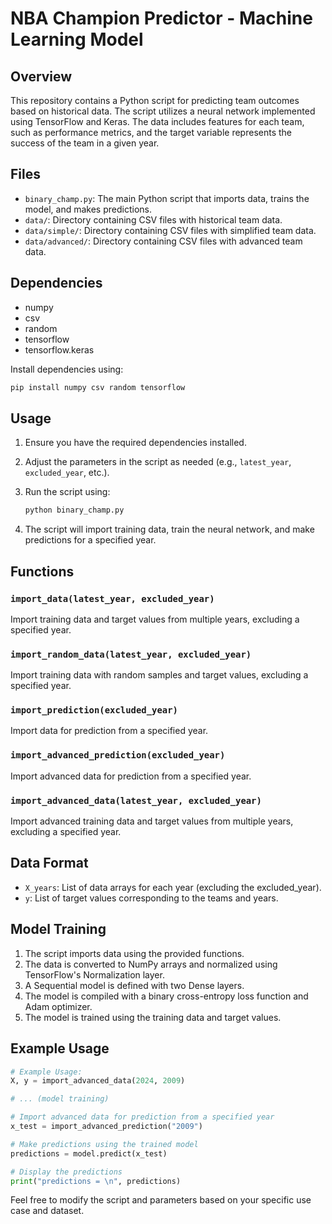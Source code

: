 # NBA Champion Predictor - Machine Learning Model

## Overview

This repository contains a Python script for predicting team outcomes based on historical data. The script utilizes a neural network implemented using TensorFlow and Keras. The data includes features for each team, such as performance metrics, and the target variable represents the success of the team in a given year.

## Files

- `binary_champ.py`: The main Python script that imports data, trains the model, and makes predictions.
- `data/`: Directory containing CSV files with historical team data.
- `data/simple/`: Directory containing CSV files with simplified team data.
- `data/advanced/`: Directory containing CSV files with advanced team data.

## Dependencies

- numpy
- csv
- random
- tensorflow
- tensorflow.keras

Install dependencies using:

```bash
pip install numpy csv random tensorflow
```

## Usage

1. Ensure you have the required dependencies installed.
2. Adjust the parameters in the script as needed (e.g., `latest_year`, `excluded_year`, etc.).
3. Run the script using:

    ```bash
    python binary_champ.py
    ```

4. The script will import training data, train the neural network, and make predictions for a specified year.

## Functions

### `import_data(latest_year, excluded_year)`

Import training data and target values from multiple years, excluding a specified year.

### `import_random_data(latest_year, excluded_year)`

Import training data with random samples and target values, excluding a specified year.

### `import_prediction(excluded_year)`

Import data for prediction from a specified year.

### `import_advanced_prediction(excluded_year)`

Import advanced data for prediction from a specified year.

### `import_advanced_data(latest_year, excluded_year)`

Import advanced training data and target values from multiple years, excluding a specified year.

## Data Format

- `X_years`: List of data arrays for each year (excluding the excluded_year).
- `y`: List of target values corresponding to the teams and years.

## Model Training

1. The script imports data using the provided functions.
2. The data is converted to NumPy arrays and normalized using TensorFlow's Normalization layer.
3. A Sequential model is defined with two Dense layers.
4. The model is compiled with a binary cross-entropy loss function and Adam optimizer.
5. The model is trained using the training data and target values.

## Example Usage

```python
# Example Usage:
X, y = import_advanced_data(2024, 2009)

# ... (model training)

# Import advanced data for prediction from a specified year
x_test = import_advanced_prediction("2009")

# Make predictions using the trained model
predictions = model.predict(x_test)

# Display the predictions
print("predictions = \n", predictions)
```

Feel free to modify the script and parameters based on your specific use case and dataset.
